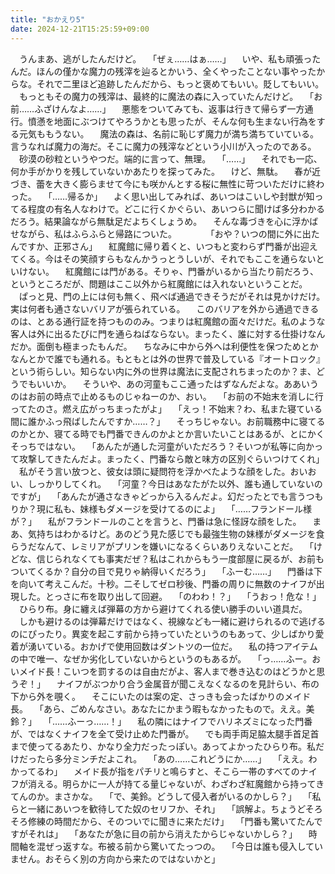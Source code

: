 ```yaml
---
title: "おかえり5"
date: 2024-12-21T15:25:59+09:00
---
```

　うんまあ、逃がしたんだけど。
　「ぜぇ……はぁ……」
　いや、私も頑張ったんだ。ほんの僅かな魔力の残滓を辿るとかいう、全くやったことない事やったからな。それで二里ほど追跡したんだから、もっと褒めてもいい。貶してもいい。
　もっともその魔力の残滓は、最終的に魔法の森に入っていたんだけど。
　「お前……ふざけんなよ……」
　悪態をついてみても、返事は行きて帰らず一方通行。憤懣を地面にぶつけてやろうかとも思ったが、そんな何も生まない行為をする元気ももうない。
　魔法の森は、名前に恥じず魔力が満ち満ちていている。言うなれば魔力の海だ。そこに魔力の残滓などという小川が入ったのである。
　砂漠の砂粒というやつだ。端的に言って、無理。
　「……」
　それでも一応、何か手がかりを残していないかあたりを探ってみた。
　けど、無駄。
　春が近づき、蕾を大きく膨らませて今にも咲かんとする桜に無性に苛ついただけに終わった。
　「……帰るか」
　よく思い出してみれば、あいつはこいしや封獣が知ってる程度の有名人なわけで。どこに行くかぐらい、あいつらに聞けば多分わかるだろう。結果論ながら無駄足だよちくしょうめ。
　そんな毒づきを心に浮かばせながら、私はふらふらと帰路についた。
　
　
　「おや？いつの間に外に出たんですか、正邪さん」
　紅魔館に帰り着くと、いつもと変わらず門番が出迎えてくる。今はその笑顔すらもなんかうっとうしいが、それでもここを通らないといけない。
　紅魔館には門がある。そりゃ、門番がいるから当たり前だろう、というところだが、問題はここ以外から紅魔館には入れないということだ。
　ぱっと見、門の上には何も無く、飛べば通過できそうだがそれは見かけだけ。実は何者も通さないバリアが張られている。
　このバリアを外から通過できるのは、とある通行証を持つもののみ。つまりは紅魔館の面々だけだ。私のような客人は外に出るたびに門を通らねばならない。まったく、誰に対する仕掛けなんだか。面倒も極まったもんだ。
　ちなみに中から外へは利便性を保つためとかなんとかで誰でも通れる。もともとは外の世界で普及している『オートロック』という術らしい。知らない内に外の世界は魔法に支配されちまったのか？ま、どうでもいいか。
　そういや、あの河童もここ通ったはずなんだよな。ああいうのはお前の時点で止めるものじゃねーのか、おい。
　「お前の不始末を消しに行ってたのさ。燃え広がっちまったがよ」
　「えっ！不始末？わ、私また寝ている間に誰かふっ飛ばしたんですか……？」
　そっちじゃない。お前職務中に寝てるのかとか、寝てる時でも門番できんのかよとか言いたいことはあるが、とにかくそっちではない。
　「あんたが通した河童がいただろう？そいつが私等に向かって攻撃してきたんだよ。まったく、門番なら敵と味方の区別ぐらいつけてくれ」
　私がそう言い放つと、彼女は頭に疑問符を浮かべたような顔をした。おいおい、しっかりしてくれ。
　「河童？今日はあなたがた以外、誰も通していないのですが」
　「あんたが通さなきゃどっから入るんだよ。幻だったとでも言うつもりか？現に私も、妹様もダメージを受けてるのによ」
　「……フランドール様が？」
　私がフランドールのことを言うと、門番は急に怪訝な顔をした。
　まあ、気持ちはわかるけど。あのどう見た感じでも最強生物の妹様がダメージを食らうだなんて、レミリアがプリンを嫌いになるくらいありえないことだ。
　「けどな、信じられなくても事実だぜ？私はこれからもう一度部屋に戻るが、お前もついてくるか？自分の目で見りゃ納得いくだろう」
　「ふーむ……」
　門番は下を向いて考えこんだ。十秒。二そしてゼロ秒後、門番の周りに無数のナイフが出現した。とっさに布を取り出して回避。
　「のわわ！？」
　「うおっ！危な！」
　ひらり布。身に纏えば弾幕の方から避けてくれる使い勝手のいい道具だ。
　しかも避けるのは弾幕だけではなく、視線なども一緒に避けられるので逃げるのにぴったり。異変を起こす前から持っていたというのもあって、少しばかり愛着が湧いている。おかげで使用回数はダントツの一位だ。
　私の持つアイテムの中で唯一、なぜか劣化していないからというのもあるが。
　「っ……ふー。おいメイド長！こいつを罰するのは自由だがよ、客人まで巻き込むのはどうかと思うぞ！」
　ナイフがぶつかり合う金属音が聞こえなくなるのを見計らい、布の下から外を覗く。
　そこにいたのは案の定、さっきも会ったばかりのメイド長。
　「あら、ごめんなさい。あなたにかまう暇もなかったもので。ええ。美鈴？」
　「……ふーっ……！」
　私の隣にはナイフでハリネズミになった門番が、ではなくナイフを全て受け止めた門番が。
　でも両手両足脇太腿手首足首まで使ってるあたり、かなり全力だったっぽい。あってよかったひらり布。私だけだったら多分ミンチだよこれ。
　「あの……これどうにか……」
　「ええ。わかってるわ」
　メイド長が指をパチリと鳴らすと、そこら一帯のすべてのナイフが消える。明らかに一人が持てる量じゃないが、わざわざ紅魔館から持ってきてんのか。まさかな。
　「で、美鈴。どうして侵入者がいるのかしら？」
　「私らと一緒にあいつを歓待してた奴のセリフか、それ」
　「誤解よ。ちょうどそろそろ修練の時間だから、そのついでに聞きに来ただけ」
　「門番も驚いてたんですがそれは」
　「あなたが急に目の前から消えたからじゃないかしら？」
　時間軸を混ぜっ返すな。布被る前から驚いてたっつの。
　「今日は誰も侵入していません。おそらく別の方向から来たのではないかと」
　
　
　
　
　
